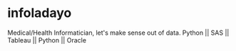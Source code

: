 # infoladayo
Medical/Health Informatician, let's make sense out of data. Python || SAS || Tableau || Python || Oracle
